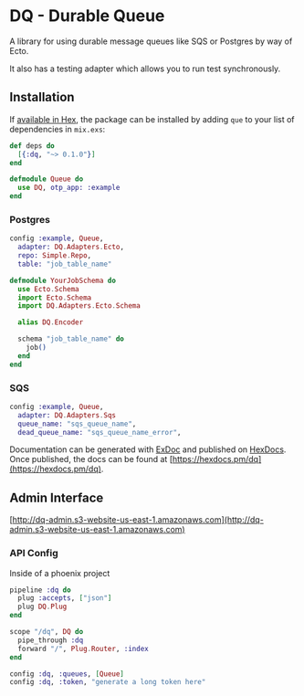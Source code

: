 # DQ - Durable Queue

A library for using durable message queues like SQS or Postgres by way
of Ecto.

It also has a testing adapter which allows you to run test synchronously.

## Installation

If [available in Hex](https://hex.pm/docs/publish), the package can be installed
by adding `que` to your list of dependencies in `mix.exs`:

```elixir
def deps do
  [{:dq, "~> 0.1.0"}]
end
```

```elixir
defmodule Queue do
  use DQ, otp_app: :example
end
```

### Postgres
```elixir
config :example, Queue,
  adapter: DQ.Adapters.Ecto,
  repo: Simple.Repo,
  table: "job_table_name"
```

```elixir
defmodule YourJobSchema do
  use Ecto.Schema
  import Ecto.Schema
  import DQ.Adapters.Ecto.Schema

  alias DQ.Encoder

  schema "job_table_name" do
    job()
  end
end
```

### SQS
```elixir
config :example, Queue,
  adapter: DQ.Adapters.Sqs
  queue_name: "sqs_queue_name",
  dead_queue_name: "sqs_queue_name_error",
```

Documentation can be generated with [ExDoc](https://github.com/elixir-lang/ex_doc)
and published on [HexDocs](https://hexdocs.pm). Once published, the docs can
be found at [https://hexdocs.pm/dq](https://hexdocs.pm/dq).

## Admin Interface

[http://dq-admin.s3-website-us-east-1.amazonaws.com](http://dq-admin.s3-website-us-east-1.amazonaws.com)


### API Config

Inside of a phoenix project
```elixir
pipeline :dq do
  plug :accepts, ["json"]
  plug DQ.Plug
end

scope "/dq", DQ do
  pipe_through :dq
  forward "/", Plug.Router, :index
end
```

```elixir
config :dq, :queues, [Queue]
config :dq, :token, "generate a long token here"
```
